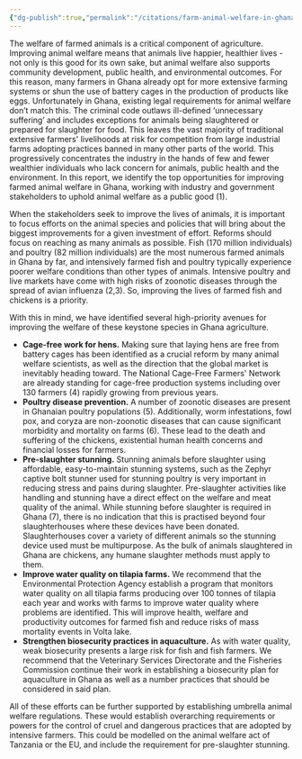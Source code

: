 ```yaml
---
{"dg-publish":true,"permalink":"/citations/farm-animal-welfare-in-ghana-animal-ask/","created":"2025-10-01T10:12:43.260+01:00","updated":"2025-10-01T10:53:23.575+01:00"}
---
```


The welfare of farmed animals is a critical component of agriculture. Improving animal welfare means that animals live happier, healthier lives - not only is this good for its own sake, but animal welfare also supports community development, public health, and environmental outcomes. For this reason, many farmers in Ghana already opt for more extensive farming systems or shun the use of battery cages in the production of products like eggs. Unfortunately in Ghana, existing legal requirements for animal welfare don’t match this. The criminal code outlaws ill-defined ‘unnecessary suffering’ and includes exceptions for animals being slaughtered or prepared for slaughter for food. This leaves the vast majority of traditional extensive farmers' livelihoods at risk for competition from large industrial farms adopting practices banned in many other parts of the world. This progressively concentrates the industry in the hands of few and fewer wealthier individuals who lack concern for animals, public health and the environment. In this report, we identify the top opportunities for improving farmed animal welfare in Ghana, working with industry and government stakeholders to uphold animal welfare as a public good (1).

When the stakeholders seek to improve the lives of animals, it is important to focus efforts on the animal species and policies that will bring about the biggest improvements for a given investment of effort. Reforms should focus on reaching as many animals as possible. Fish (170 million individuals) and poultry (82 million individuals) are the most numerous farmed animals in Ghana by far, and intensively farmed fish and poultry typically experience poorer welfare conditions than other types of animals. Intensive poultry and live markets have come with high risks of zoonotic diseases through the spread of avian influenza (2,3). So, improving the lives of farmed fish and chickens is a priority.

With this in mind, we have identified several high-priority avenues for improving the welfare of these keystone species in Ghana agriculture.

*   **Cage-free work for hens.** Making sure that laying hens are free from battery cages has been identified as a crucial reform by many animal welfare scientists, as well as the direction that the global market is inevitably heading toward. The National Cage-Free Farmers' Network are already standing for cage-free production systems including over 130 farmers (4) rapidly growing from previous years.
*   **Poultry disease prevention.** A number of zoonotic diseases are present in Ghanaian poultry populations (5). Additionally, worm infestations, fowl pox, and coryza are non-zoonotic diseases that can cause significant morbidity and mortality on farms (6). These lead to the death and suffering of the chickens, existential human health concerns and financial losses for farmers.
*   **Pre-slaughter stunning.** Stunning animals before slaughter using affordable, easy-to-maintain stunning systems, such as the Zephyr captive bolt stunner used for stunning poultry is very important in reducing stress and pains during slaughter. Pre-slaughter activities like handling and stunning have a direct effect on the welfare and meat quality of the animal. While stunning before slaughter is required in Ghana (7), there is no indication that this is practised beyond four slaughterhouses where these devices have been donated. Slaughterhouses cover a variety of different animals so the stunning device used must be multipurpose. As the bulk of animals slaughtered in Ghana are chickens, any humane slaughter methods must apply to them.
*   **Improve water quality on tilapia farms.** We recommend that the Environmental Protection Agency establish a program that monitors water quality on all tilapia farms producing over 100 tonnes of tilapia each year and works with farms to improve water quality where problems are identified. This will improve health, welfare and productivity outcomes for farmed fish and reduce risks of mass mortality events in Volta lake.
*   **Strengthen biosecurity practices in aquaculture.** As with water quality, weak biosecurity presents a large risk for fish and fish farmers. We recommend that the Veterinary Services Directorate and the Fisheries Commission continue their work in establishing a biosecurity plan for aquaculture in Ghana as well as a number practices that should be considered in said plan.

All of these efforts can be further supported by establishing umbrella animal welfare regulations. These would establish overarching requirements or powers for the control of cruel and dangerous practices that are adopted by intensive farmers. This could be modelled on the animal welfare act of Tanzania or the EU, and include the requirement for pre-slaughter stunning.